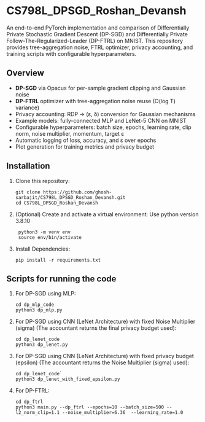 # CS798L_DPSGD_Roshan_Devansh

An end-to-end PyTorch implementation and comparison of Differentially Private Stochastic Gradient Descent (DP-SGD) and Differentially Private Follow-The-Regularized-Leader (DP-FTRL) on MNIST. This repository provides tree-aggregation noise, FTRL optimizer, privacy accounting, and training scripts with configurable hyperparameters.

## Overview

- **DP-SGD** via Opacus for per-sample gradient clipping and Gaussian noise  
- **DP-FTRL** optimizer with tree-aggregation noise reuse (O(log T) variance)  
- Privacy accounting: RDP → (ε, δ) conversion for Gaussian mechanisms  
- Example models: fully-connected MLP and LeNet-5 CNN on MNIST  
- Configurable hyperparameters: batch size, epochs, learning rate, clip norm, noise multiplier, momentum, target ε  
- Automatic logging of loss, accuracy, and ε over epochs  
- Plot generation for training metrics and privacy budget  

## Installation

1. Clone this repository:  
    ```
    git clone https://github.com/ghosh-sarbajit/CS798L_DPSGD_Roshan_Devansh.git
    cd CS798L_DPSGD_Roshan_Devansh
    ```

2. (Optional) Create and activate a virtual environment:
    Use python version 3.8.10
   ```
    python3 -m venv env
    source env/bin/activate
   ```

4. Install Dependencies:
    ```
    pip install -r requirements.txt
    ```

## Scripts for running the code

1. For DP-SGD using MLP: 
    ```
    cd dp_mlp_code
    python3 dp_mlp.py
    ```

3. For DP-SGD using CNN (LeNet Architecture) with fixed Noise Multiplier (sigma) (The accountant returns the final privacy budget used): 
    ```
    cd dp_lenet_code
    python3 dp_lenet.py
    ```

5. For DP-SGD using CNN (LeNet Architecture) with fixed privacy budget (epsilon) (The accountant returns the Noise Multiplier (sigma) used):
   ``` 
   cd dp_lenet_code`
   python3 dp_lenet_with_fixed_epsilon.py
   ```

7. For DP-FTRL: 
   ```
   cd dp_ftrl
   python3 main.py --dp_ftrl --epochs=10 --batch_size=500 --l2_norm_clip=1.1 --noise_multiplier=6.36  --learning_rate=1.0
   ```
